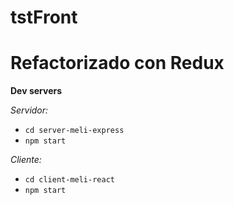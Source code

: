 # tstFront
# Refactorizado con Redux
**Dev servers**

*Servidor:*
* `cd server-meli-express`
* `npm start`

*Cliente:*
* `cd client-meli-react`
* `npm start`
